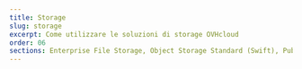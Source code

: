 ```yaml
---
title: Storage
slug: storage
excerpt: Come utilizzare le soluzioni di storage OVHcloud
order: 06
sections: Enterprise File Storage, Object Storage Standard (Swift), Public Cloud Archive, Veeam, Cloud Disk Array, NAS
---
```

